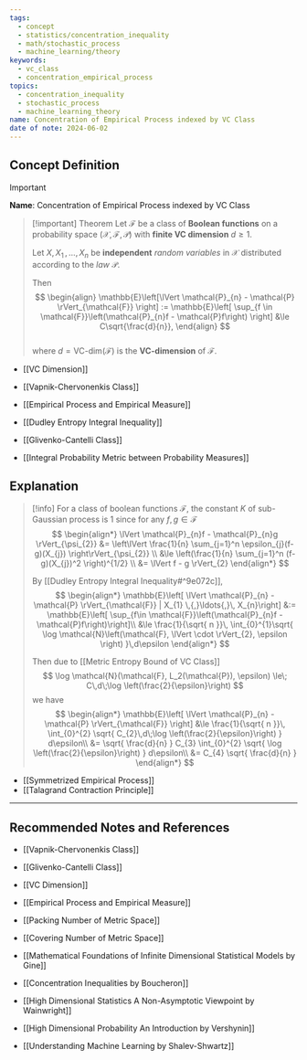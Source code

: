 ```yaml
---
tags:
  - concept
  - statistics/concentration_inequality
  - math/stochastic_process
  - machine_learning/theory
keywords:
  - vc_class
  - concentration_empirical_process
topics:
  - concentration_inequality
  - stochastic_process
  - machine_learning_theory
name: Concentration of Empirical Process indexed by VC Class
date of note: 2024-06-02
---
```


## Concept Definition

>[!important]
>**Name**: Concentration of Empirical Process indexed by VC Class

>[!important] Theorem
>Let $\mathcal{F}$ be a class of **Boolean functions**  on a probability space $(\mathcal{X}, \mathscr{F}, \mathcal{P})$ with **finite VC dimension** $d \ge 1$. 
>
>Let $X, X_1 \,{,}\ldots{,}\,X_n$ be **independent** *random variables* in $\mathcal{X}$ distributed according to the *law* $\mathcal{P}$. 
>
>Then 
>$$
> \begin{align}
> \mathbb{E}\left[\lVert \mathcal{P}_{n} - \mathcal{P} \rVert_{\mathcal{F}}  \right] := \mathbb{E}\left[  \sup_{f \in \mathcal{F}}\left(\mathcal{P}_{n}f - \mathcal{P}f\right) \right]  &\le C\sqrt{\frac{d}{n}}, 
> \end{align}
>$$  
>where $d =\text{VC-dim}(\mathcal{F})$ is the **VC-dimension** of $\mathcal{F}$.

- [[VC Dimension]]
- [[Vapnik-Chervonenkis Class]]
- [[Empirical Process and Empirical Measure]]


- [[Dudley Entropy Integral Inequality]]
- [[Glivenko-Cantelli Class]]
- [[Integral Probability Metric between Probability Measures]]

## Explanation

>[!info]
>For a class of boolean functions $\mathcal{F}$, the constant $K$ of sub-Gaussian process is $1$ since for any $f, g\in \mathcal{F}$
>$$
>\begin{align*}
>\lVert \mathcal{P}_{n}f - \mathcal{P}_{n}g \rVert_{\psi_{2}} &=  \left\lVert  \frac{1}{n} \sum_{j=1}^n \epsilon_{j}(f-g)(X_{j})  \right\rVert_{\psi_{2}} \\
>&\le \left(\frac{1}{n} \sum_{j=1}^n (f-g)(X_{j})^2 \right)^{1/2} \\
>&= \lVert f - g \rVert_{2} 
\end{align*}
>$$
>
>By [[Dudley Entropy Integral Inequality#^9e072c]], 
>$$
>\begin{align*}
>\mathbb{E}\left[ \lVert \mathcal{P}_{n} - \mathcal{P} \rVert_{\mathcal{F}} | X_{1} \,{,}\ldots{,}\, X_{n}\right] &:= \mathbb{E}\left[ \sup_{f\in \mathcal{F}}\left(\mathcal{P}_{n}f - \mathcal{P}f\right)\right]\\
>&\le \frac{1}{\sqrt{ n }}\, \int_{0}^{1}\sqrt{ \log \mathcal{N}\left(\mathcal{F}, \lVert \cdot \rVert_{2}, \epsilon \right) }\,d\epsilon 
\end{align*}
>$$
>
>Then due to [[Metric Entropy Bound of VC Class]]
>$$
>\log \mathcal{N}(\mathcal{F}, L_2(\mathcal{P}), \epsilon) \le\; C\,d\;\log \left(\frac{2}{\epsilon}\right)
>$$
>we have
>$$
>\begin{align*}
>\mathbb{E}\left[ \lVert \mathcal{P}_{n} - \mathcal{P} \rVert_{\mathcal{F}}  \right] &\le \frac{1}{\sqrt{ n }}\, \int_{0}^{2} \sqrt{ C_{2}\,d\;\log \left(\frac{2}{\epsilon}\right) } d\epsilon\\
>&= \sqrt{ \frac{d}{n} } C_{3} \int_{0}^{2} \sqrt{ \log \left(\frac{2}{\epsilon}\right) } d\epsilon\\
>&= C_{4} \sqrt{ \frac{d}{n} } 
\end{align*}
>$$

- [[Symmetrized Empirical Process]]
- [[Talagrand Contraction Principle]]



-----------
##  Recommended Notes and References

- [[Vapnik-Chervonenkis Class]]
- [[Glivenko-Cantelli Class]]


- [[VC Dimension]]
- [[Empirical Process and Empirical Measure]]
- [[Packing Number of Metric Space]]
- [[Covering Number of Metric Space]]


- [[Mathematical Foundations of Infinite Dimensional Statistical Models by Gine]]
- [[Concentration Inequalities by Boucheron]]
- [[High Dimensional Statistics A Non-Asymptotic Viewpoint by Wainwright]]
- [[High Dimensional Probability An Introduction by Vershynin]]
- [[Understanding Machine Learning by Shalev-Shwartz]]